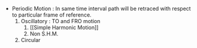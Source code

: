 - Periodic Motion : In same time interval path will be retraced with respect to particular frame of reference.
	1. Oscillatory : TO and FRO motion
		1. [[Simple Harmonic Motion]]
		2. Non S.H.M.
	2. Circular
